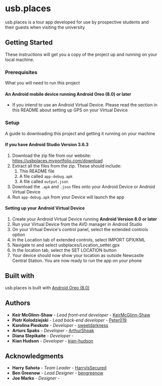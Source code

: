# usb.places

usb.places is a tour app developed for use by prospective students and their guests when visiting the university

## Getting Started
These instructions will get you a copy of the project up and running on your local machine.

### Prerequisites
What you will need to run this project

#### An Android mobile device running Android Oreo (8.0) or later
* If you intend to use an Android Virtual Device. Please read the section in this README about setting up GPS on your Virtual Device
  
### Setup
A guide to downloading this project and getting it running on your machine

#### If you have Android Studio Version 3.6.3
1. Download the zip file from our website: https://usbplaces.myportfolio.com/download
2. Extract all the files from the zip. These should include:
	1. This README file
	2. A file called ```app-debug.apk```
	3. A file called ```output.json```
3. Download the ```.apk``` and ```.json``` files onto your Android Device or Android Virtual Device
4. Run ```app-debug.apk``` from your Device will launch the app

#### Setting up your Android Virtual Device
1. Create your Android Virtual Device running **Android Version 8.0 or later**
2. Run your Virtual Device from the AVD manager in Android Studio
3. On your Virtual Device's control panel, select the extended controls option
4. In the Location tab of extended controls, select IMPORT GPX/KML
5. Navigate to and select usbplaces/Location_setter.gpx
6. In the location tab, select the SET LOCATION button
7. Your device should now show your location as outside Newcastle Central Station. You are now ready to run the app on your phone

## Built with
usb.places is built with [Android Oreo (8.0)](https://www.android.com/versions/oreo-8-0/ "https://www.android.com/versions/oreo-8-0/")

## Authors
* **Keir McGlinn-Shaw** - *Lead front-end developer* - [KeirMcGlinn-Shaw](https://github.com/KeirMcGlinn-Shaw)
* **Piotr Kolodziejski** - *Lead back-end developer* - [Peter019](https://github.com/Peter019)
* **Karolina Pieskute** - *Developer* - [sweetdarkness](https://github.com/sweetdarkness)
* **Arturs Spaks** - *Developer* - [ArthurShpak](https://github.com/ArthurShpak)
* **Diana Slepikaite** - *Developer* -
* **Kian Hudson** - *Developer* - [kian-hudson](https://github.com/kian-hudson)


## Acknowledgments
* **Harry Sahota** - *Team Leader* - [HarryIsSecured](https://github.com/HarryIsSecured)
* **Ben Greenow** - *Lead Designer* - [bengreenow](https://github.com/bengreenow)
* **Joe Marks** - *Designer* -
